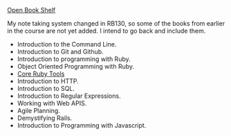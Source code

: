 [Open Book Shelf](https://launchschool.com/books)

My note taking system changed in RB130, so some of the books from earlier in the course are not yet added. I intend to go back and include them. 

- Introduction to the Command Line.
- Introduction to Git and Github.
- Introduction to programming with Ruby.
- Object Oriented Programming with Ruby.
- [Core Ruby Tools](https://github.com/SandyRodger/launch_school_books/edit/main/Ruby%20Core%20Tools.md)
- Introduction to HTTP.
- Introduction to SQL.
- Introduction to Regular Expressions.
- Working with Web APIS.
- Agile Planning.
- Demystifying Rails.
- Introduction to Programming with Javascript.

